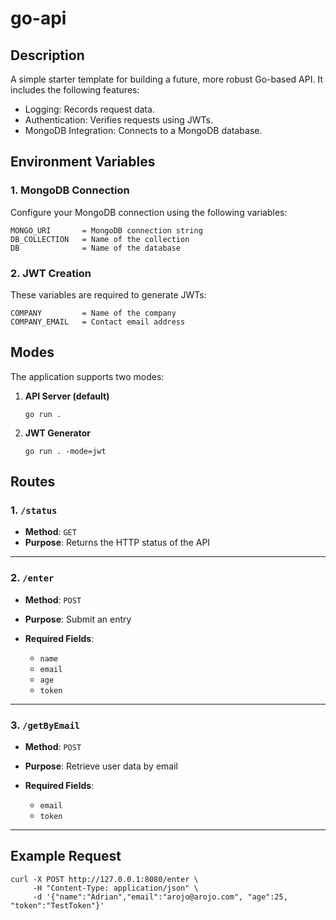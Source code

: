 # go-api

## Description

A simple starter template for building a future, more robust Go-based API.
It includes the following features:

* Logging: Records request data.
* Authentication: Verifies requests using JWTs.
* MongoDB Integration: Connects to a MongoDB database.

## Environment Variables

### 1. MongoDB Connection

Configure your MongoDB connection using the following variables:

```env
MONGO_URI       = MongoDB connection string  
DB_COLLECTION   = Name of the collection  
DB              = Name of the database  
```

### 2. JWT Creation

These variables are required to generate JWTs:

```env
COMPANY         = Name of the company  
COMPANY_EMAIL   = Contact email address  
```

## Modes

The application supports two modes:

1. **API Server (default)**

   ```
   go run .
   ```

2. **JWT Generator**

   ```
   go run . -mode=jwt
   ```

## Routes

### 1. `/status`

* **Method**: `GET`
* **Purpose**: Returns the HTTP status of the API

---

### 2. `/enter`

* **Method**: `POST`
* **Purpose**: Submit an entry
* **Required Fields**:

  * `name`
  * `email`
  * `age`
  * `token`

---

### 3. `/getByEmail`

* **Method**: `POST`
* **Purpose**: Retrieve user data by email
* **Required Fields**:

  * `email`
  * `token`

---


## Example Request

```
curl -X POST http://127.0.0.1:8080/enter \                        
     -H "Content-Type: application/json" \
     -d '{"name":"Adrian","email":"arojo@arojo.com", "age":25, "token":"TestToken"}' 


```
